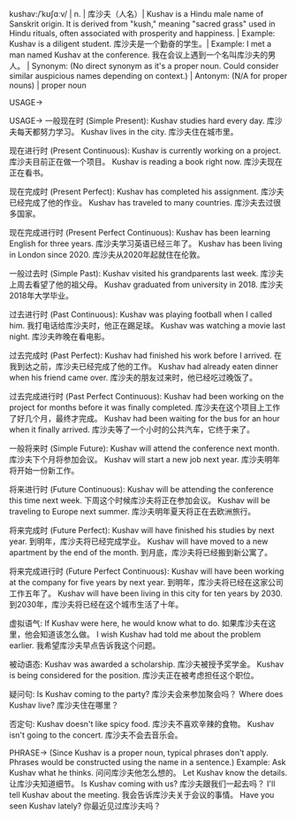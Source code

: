 kushav:/ˈkʊʃɑːv/ | n. | 库沙夫（人名）| Kushav is a Hindu male name of Sanskrit origin.  It is derived from "kush," meaning "sacred grass" used in Hindu rituals, often associated with prosperity and happiness. |  Example: Kushav is a diligent student.  库沙夫是一个勤奋的学生。| Example:  I met a man named Kushav at the conference. 我在会议上遇到一个名叫库沙夫的男人。 | Synonym: (No direct synonym as it's a proper noun.  Could consider similar auspicious names depending on context.) | Antonym: (N/A for proper nouns) | proper noun

USAGE->

USAGE->
一般现在时 (Simple Present):
Kushav studies hard every day. 库沙夫每天都努力学习。
Kushav lives in the city. 库沙夫住在城市里。

现在进行时 (Present Continuous):
Kushav is currently working on a project. 库沙夫目前正在做一个项目。
Kushav is reading a book right now. 库沙夫现在正在看书。

现在完成时 (Present Perfect):
Kushav has completed his assignment. 库沙夫已经完成了他的作业。
Kushav has traveled to many countries. 库沙夫去过很多国家。

现在完成进行时 (Present Perfect Continuous):
Kushav has been learning English for three years.  库沙夫学习英语已经三年了。
Kushav has been living in London since 2020.  库沙夫从2020年起就住在伦敦。

一般过去时 (Simple Past):
Kushav visited his grandparents last week.  库沙夫上周去看望了他的祖父母。
Kushav graduated from university in 2018.  库沙夫2018年大学毕业。

过去进行时 (Past Continuous):
Kushav was playing football when I called him.  我打电话给库沙夫时，他正在踢足球。
Kushav was watching a movie last night.  库沙夫昨晚在看电影。

过去完成时 (Past Perfect):
Kushav had finished his work before I arrived.  在我到达之前，库沙夫已经完成了他的工作。
Kushav had already eaten dinner when his friend came over.  库沙夫的朋友过来时，他已经吃过晚饭了。

过去完成进行时 (Past Perfect Continuous):
Kushav had been working on the project for months before it was finally completed.  库沙夫在这个项目上工作了好几个月，最终才完成。
Kushav had been waiting for the bus for an hour when it finally arrived.  库沙夫等了一个小时的公共汽车，它终于来了。


一般将来时 (Simple Future):
Kushav will attend the conference next month. 库沙夫下个月将参加会议。
Kushav will start a new job next year. 库沙夫明年将开始一份新工作。


将来进行时 (Future Continuous):
Kushav will be attending the conference this time next week.  下周这个时候库沙夫将正在参加会议。
Kushav will be traveling to Europe next summer.  库沙夫明年夏天将正在去欧洲旅行。

将来完成时 (Future Perfect):
Kushav will have finished his studies by next year. 到明年，库沙夫将已经完成学业。
Kushav will have moved to a new apartment by the end of the month.  到月底，库沙夫将已经搬到新公寓了。

将来完成进行时 (Future Perfect Continuous):
Kushav will have been working at the company for five years by next year. 到明年，库沙夫将已经在这家公司工作五年了。
Kushav will have been living in this city for ten years by 2030. 到2030年，库沙夫将已经在这个城市生活了十年。


虚拟语气:
If Kushav were here, he would know what to do. 如果库沙夫在这里，他会知道该怎么做。
I wish Kushav had told me about the problem earlier. 我希望库沙夫早点告诉我这个问题。

被动语态:
Kushav was awarded a scholarship. 库沙夫被授予奖学金。
Kushav is being considered for the position. 库沙夫正在被考虑担任这个职位。

疑问句:
Is Kushav coming to the party? 库沙夫会来参加聚会吗？
Where does Kushav live? 库沙夫住在哪里？

否定句:
Kushav doesn't like spicy food. 库沙夫不喜欢辛辣的食物。
Kushav isn't going to the concert. 库沙夫不会去音乐会。



PHRASE->
(Since Kushav is a proper noun, typical phrases don't apply.  Phrases would be constructed using the name in a sentence.)
Example: Ask Kushav what he thinks.  问问库沙夫他怎么想的。
Let Kushav know the details.  让库沙夫知道细节。
Is Kushav coming with us? 库沙夫跟我们一起去吗？
I'll tell Kushav about the meeting. 我会告诉库沙夫关于会议的事情。
Have you seen Kushav lately? 你最近见过库沙夫吗？
